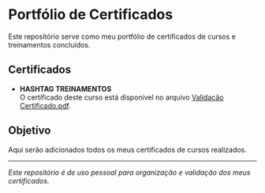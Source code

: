 # Portfólio de Certificados

Este repositório serve como meu portfólio de certificados de cursos e treinamentos concluídos.

## Certificados

- **HASHTAG TREINAMENTOS**  
  O certificado deste curso está disponível no arquivo [Validação Certificado.pdf](Validação%20Certificado.pdf).

## Objetivo

Aqui serão adicionados todos os meus certificados de cursos realizados.

---
*Este repositório é de uso pessoal para organização e validação dos meus certificados.*
